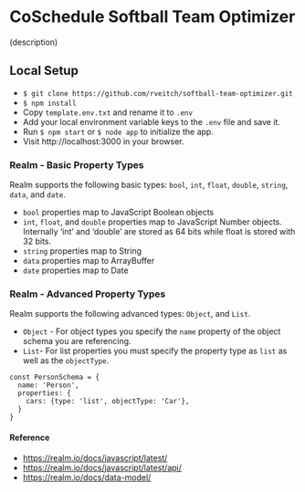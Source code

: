 # CoSchedule Softball Team Optimizer
(description)

## Local Setup
- `$ git clone https://github.com/rveitch/softball-team-optimizer.git`
- `$ npm install`
- Copy `template.env.txt` and rename it to `.env`
- Add your local environment variable keys to the `.env` file and save it.
- Run `$ npm start` or `$ node app` to initialize the app.
- Visit http://localhost:3000 in your browser.

### Realm - Basic Property Types
Realm supports the following basic types: `bool`, `int`, `float`, `double`, `string`, `data`, and `date`.
- `bool` properties map to JavaScript Boolean objects
- `int`, `float`, and `double` properties map to JavaScript Number objects. Internally ‘int’ and ‘double’ are stored as 64 bits while float is stored with 32 bits.
- `string` properties map to String
- `data` properties map to ArrayBuffer
- `date` properties map to Date

### Realm - Advanced Property Types
Realm supports the following advanced types: `Object`, and `List`.
- `Object` - For object types you specify the `name` property of the object schema you are referencing.
- `List`- For list properties you must specify the property type as `list` as well as the `objectType`.

```
const PersonSchema = {
  name: 'Person',
  properties: {
    cars: {type: 'list', objectType: 'Car'},
  }
}
```

#### Reference
- https://realm.io/docs/javascript/latest/
- https://realm.io/docs/javascript/latest/api/
- https://realm.io/docs/data-model/
